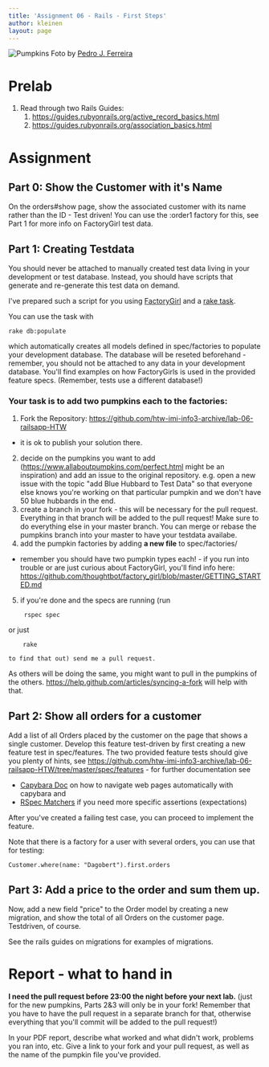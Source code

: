 ```yaml
---
title: 'Assignment 06 - Rails - First Steps'
author: kleinen
layout: page
---
```


 ![Pumpkins](../images/pumpkins-wide.jpg "pumpkins")
Foto by [Pedro J. Ferreira](https://www.flickr.com/photos/pedroferrer/3615212504)
# Prelab

1. Read through two Rails Guides:
    1. https://guides.rubyonrails.org/active_record_basics.html
    2. https://guides.rubyonrails.org/association_basics.html

# Assignment

## Part 0: Show the Customer with it's Name

On the orders#show page, show the associated customer with its name rather than the ID -
Test driven! You can use the :order1 factory for
this, see Part 1 for more info on FactoryGirl test
data.

## Part 1: Creating Testdata

You should never be attached to manually created test data living in your development or test database. Instead, you should have scripts that generate and re-generate this test data on demand.

I've prepared such a script for you using [FactoryGirl](https://rubygems.org/gems/factory_girl) and a [rake task](https://github.com/htw-imi-info3-archive/lab-06-railsapp-HTW/blob/master/lib/tasks/db.rake).

You can use the task with

    rake db:populate

which automatically creates all models defined in spec/factories to populate your development database. The database will be reseted beforehand - remember, you should not be attached to any data in your development database. You'll find examples on how FactoryGirls is used in the provided feature specs. (Remember, tests use a different database!)

### Your task is to add two pumpkins each to the factories:

1. Fork the Repository: https://github.com/htw-imi-info3-archive/lab-06-railsapp-HTW
 - it is ok to publish your solution there.
2. decide on the pumpkins you want to add (https://www.allaboutpumpkins.com/perfect.html might be an inspiration) and add an issue to the original repository. e.g. open a new issue with the topic "add Blue Hubbard to Test Data"
    so that everyone else knows you're working on that particular pumpkin and we don't have 50 blue hubbards in the end.
3. create a branch in your fork - this will be necessary for the pull request. Everything in that branch will be added to the pull request! Make sure to do everything else in your master branch. You can merge or rebase the pumpkins branch into your master to have your testdata availabe.
4. add the pumpkin factories by adding **a new file**  to spec/factories/
- remember you should have two pumpkin types each! - if you run into trouble or are just curious about FactoryGirl, you'll find info here:  https://github.com/thoughtbot/factory_girl/blob/master/GETTING_STARTED.md
5. if you're done and the specs are running (run

        rspec spec
or just

        rake

    to find that out) send me a pull request.

As others will be doing the same, you might want to pull in the pumpkins of the others. https://help.github.com/articles/syncing-a-fork will help with that.

## Part 2: Show all orders for a customer

Add a list of all Orders placed by the customer on the page that shows a single customer. Develop this feature test-driven by first creating a new feature test in spec/features. The two provided feature tests should give you plenty of hints, see https://github.com/htw-imi-info3-archive/lab-06-railsapp-HTW/tree/master/spec/features - for further documentation see

* [Capybara Doc](https://rubydoc.info/github/jnicklas/capybara/master) on how to navigate web pages automatically with capybara and
* [RSpec Matchers](https://www.relishapp.com/rspec/rspec-expectations/docs/built-in-matchers) if you need more specific assertions (expectations)

After you've created a failing test case, you can proceed to implement the feature.

Note that there is a factory for a user with several orders, you can use that for testing:

    Customer.where(name: "Dagobert").first.orders

## Part 3: Add a price to the order and sum them up.

Now, add a new field "price" to the Order model by creating a new migration,
and show the total of all Orders on the customer page. Testdriven, of course.

See the rails guides on migrations for examples of migrations.

# Report - what to hand in

 **I need the pull request before 23:00 the night before your next lab.**
(just for the new pumpkins, Parts 2&3 will only be in your fork! Remember that you have to
  have the pull request in a separate branch for that, otherwise everything that you'll
  commit will be added to the pull request!)

In your PDF report, describe what worked and what didn't work, problems you ran into, etc.
Give a link to your fork and your pull request, as well as the name of the pumpkin file
you've provided.
